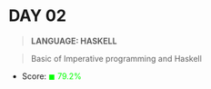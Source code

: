 # DAY 02

> __LANGUAGE: HASKELL__

> Basic of Imperative programming and Haskell

* Score: <span style="color:rgb(0, 255,0)">&#9724; 79.2% </span>